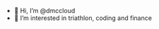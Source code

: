 - 👋 Hi, I’m @dmccloud
- 👀 I’m interested in triathlon, coding and finance

  

<!---
dmccloud/dmccloud is a ✨ special ✨ repository because its `README.md` (this file) appears on your GitHub profile.
You can click the Preview link to take a look at your changes.
--->

